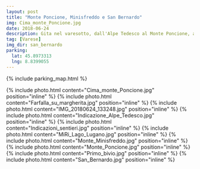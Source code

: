 ```yaml
---
layout: post
title: "Monte Poncione, Minisfreddo e San Bernardo"
img: Cima_monte_Poncione.jpg
date: 2018-06-24
description: Gita nel varesotto, dall'Alpe Tedesco al Monte Poncione, al Minisfreddo e infine al San Bernardo
tag: [Varese]
img_dir: san_bernardo
parking:
  lat: 45.8973313
  lng: 8.8399055
---
```


{% include parking_map.html %}

<div>
{% include photo.html content="Cima_monte_Poncione.jpg" position="inline" %}
{% include photo.html content="Farfalla_su_margherita.jpg" position="inline" %}
{% include photo.html content="IMG_20180624_133248.jpg" position="inline" %}
{% include photo.html content="Indicazione_Alpe_Tedesco.jpg" position="inline" %}
{% include photo.html content="Indicazioni_sentieri.jpg" position="inline" %}
{% include photo.html content="MiRi_Lago_Lugano.jpg" position="inline" %}
{% include photo.html content="Monte_Minisfreddo.jpg" position="inline" %}
{% include photo.html content="Monte_Poncione.jpg" position="inline" %}
{% include photo.html content="Primo_bivio.jpg" position="inline" %}
{% include photo.html content="San_Bernardo.jpg" position="inline" %}
</div>
